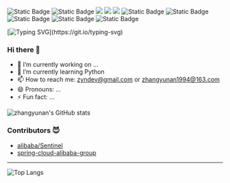<span> 
  <img alt="Static Badge" src="https://img.shields.io/badge/Vue-%2342b883?style=flat-square&logo=Vue&logoColor=%23fff"> 
  <img alt="Static Badge" src="https://img.shields.io/badge/TypeScript-%230072b3?style=flat-square&logo=TypeScript&logoColor=%23fff"> 
  <img src="https://img.shields.io/badge/-JavaScript-F7DF1E?style=flat-square&logo=javascript&logoColor=white" /> 
  <img src="https://img.shields.io/badge/-HTML5-E34F26?style=flat-square&logo=html5&logoColor=white" /> 
  <img src="https://img.shields.io/badge/-CSS3-1572B6?style=flat-square&logo=css3" /> 
  <img alt="Static Badge" src="https://img.shields.io/badge/Webpack-%230072b3?style=flat-square&logo=webpack&logoColor=%23fff"> 
  <img alt="Static Badge" src="https://img.shields.io/badge/Vite-%239a60fe?style=flat-square&logo=vite&logoColor=%23fff"> 
  <img alt="Static Badge" src="https://img.shields.io/badge/Sass-%23c66394?style=flat-square&logo=Sass&logoColor=%23fff"> 
  <img alt="Static Badge" src="https://img.shields.io/badge/Visual_Studio_Code-007ACC?style=flat-square&logo=Visual-Studio-Code&logoColor=white"> 
  <img alt="Static Badge" src="https://img.shields.io/badge/Git-F05032?style=flat-square&logo=Git&logoColor=white">  
</span>

[![Typing SVG](https://readme-typing-svg.herokuapp.com?font=Fira+Code&pause=1000&width=435&lines=%E5%BE%85%E6%88%91%E4%BB%A3%E7%A0%81%E7%BC%96%E6%88%90%EF%BC%8C%E5%9B%9B%E6%B5%B7%E4%B8%BA%E5%AE%B6%E5%8F%AF%E5%A5%BD.)](https://git.io/typing-svg)

### Hi there 👋

- 🔭 I’m currently working on ...
- 🌱 I’m currently learning Python
- 📫 How to reach me: zyndev@gmail.com or zhangyunan1994@163.com
- 😄 Pronouns: ...
- ⚡ Fun fact: ...

![zhangyunan's GitHub stats](https://github-readme-stats.vercel.app/api?username=zhangyunan1994&show_icons=true&theme=radical)


### Contributors 😈

- [alibaba/Sentinel](https://github.com/alibaba/Sentinel)
- [spring-cloud-alibaba-group](https://github.com/spring-cloud-alibaba-group/spring-cloud-alibaba-group.github.io)

---

![Top Langs](https://github-readme-stats.vercel.app/api/top-langs/?username=zhangyunan1994&layout=compact)



